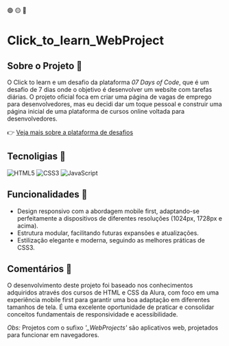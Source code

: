 🟢 🟡 🔴

# Click_to_learn_WebProject

## Sobre o Projeto :paperclip:

O Click to learn e um desafio da plataforma *07 Days of Code*, que é um desafio de 7 dias onde o objetivo é desenvolver um website com tarefas diárias. O projeto oficial foca em criar uma página de vagas de emprego para desenvolvedores, mas eu decidi dar um toque pessoal e construir uma página inicial de uma plataforma de cursos online voltada para desenvolvedores.

👉 [Veja mais sobre a plataforma de desafios](https://7daysofcode.io/)


## Tecnoligias :gem:

![HTML5](https://img.shields.io/badge/html5-%23E34F26.svg?style=for-the-badge&logo=html5&logoColor=white)
![CSS3](https://img.shields.io/badge/css3-%231572B6.svg?style=for-the-badge&logo=css3&logoColor=white)
![JavaScript](https://img.shields.io/badge/javascript-%23323330.svg?style=for-the-badge&logo=javascript&logoColor=%23F7DF1E)


## Funcionalidades :rocket:

- Design responsivo com a abordagem mobile first, adaptando-se perfeitamente a dispositivos de diferentes resoluções (1024px, 1728px e acima).
- Estrutura modular, facilitando futuras expansões e atualizações.
- Estilização elegante e moderna, seguindo as melhores práticas de CSS3.


## Comentários :speech_balloon:

O desenvolvimento deste projeto foi baseado nos conhecimentos adquiridos através dos cursos de HTML e CSS da Alura, com foco em uma experiência mobile first para garantir uma boa adaptação em diferentes tamanhos de tela. É uma excelente oportunidade de praticar e consolidar conceitos fundamentais de responsividade e acessibilidade.


*Obs:* Projetos com o sufixo *'_WebProjects'* são aplicativos web, projetados para funcionar em navegadores.